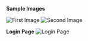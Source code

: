 **Sample Images**

![First Image](https://github.com/jejo205713/Portfolio-page-/blob/main/Screenshot%20from%202024-09-06%2014-39-46.png?raw=true)
![Second Image](https://github.com/jejo205713/Portfolio-page-/blob/main/Screenshot%20from%202024-09-06%2014-40-12.png?raw=true)

**Login Page**
![Login Page](https://github.com/jejo205713/Portfolio-page-/blob/main/Screenshot%20from%202024-09-06%2014-43-51.png?raw=true)
